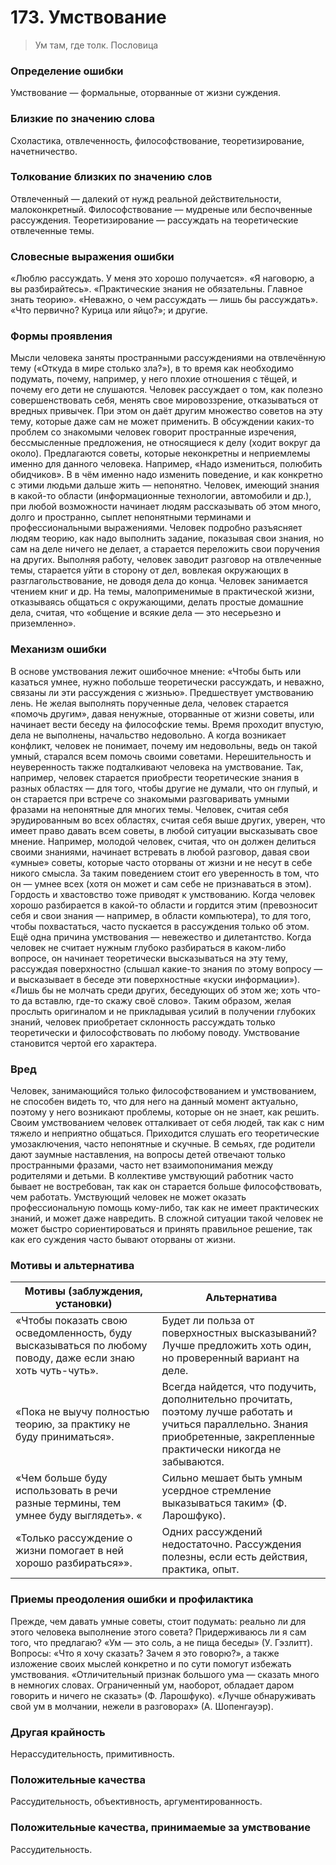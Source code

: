 # 173. Умствование

>Ум там, где толк. 
Пословица

### Определение ошибки
Умствование — формальные, оторванные от жизни суждения.

### Близкие по значению слова
Схоластика, отвлеченность, философствование, теоретизирование, начетничество.

### Толкование близких по значению слов
Отвлеченный — далекий от нужд реальной действительности, малоконкретный.
Философствование — мудреные или беспочвенные рассуждения.
Теоретизирование — рассуждать на теоретические отвлеченные темы.

### Словесные выражения ошибки
«Люблю рассуждать. У меня это хорошо получается».
«Я наговорю, а вы разбирайтесь».
«Практические знания не обязательны. Главное знать теорию».
«Неважно, о чем рассуждать — лишь бы рассуждать».
«Что первично? Курица или яйцо?»; и другие.

### Формы проявления
Мысли человека заняты пространными рассуждениями на отвлечённую тему («Откуда в мире столько зла?»), в то время как необходимо подумать, почему, например, у него плохие отношения с тёщей, и почему его дети не слушаются.
Человек рассуждает о том, как полезно совершенствовать себя, менять свое мировоззрение, отказываться от вредных привычек. При этом он даёт другим множество советов на эту тему, которые даже сам не может применить.
В обсуждении каких-то проблем со знакомыми человек говорит пространные изречения, бессмысленные предложения, не относящиеся к делу (ходит вокруг да около).
Предлагаются советы, которые неконкретны и неприемлемы именно для данного человека. Например, «Надо измениться, полюбить обидчиков». В в чём именно надо изменить поведение, и как конкретно с этими людьми дальше жить — непонятно.
Человек, имеющий знания в какой-то области (информационные технологии, автомобили и др.), при любой возможности начинает людям рассказывать об этом много, долго и пространно, сыплет непонятными терминами и профессиональными выражениями.
Человек подробно разъясняет людям теорию, как надо выполнить задание, показывая свои знания, но сам на деле ничего не делает, а старается переложить свои поручения на других.
Выполняя работу, человек заводит разговор на отвлеченные темы, старается уйти в сторону от дел, вовлекая окружающих в разглагольствование, не доводя дела до конца.
Человек занимается чтением книг и др. На темы, малоприменимые в практической жизни, отказываясь общаться с окружающими, делать простые домашние дела, считая, что «общение и всякие дела — это несерьезно и приземленно».

### Механизм ошибки
В основе умствования лежит ошибочное мнение: «Чтобы быть или казаться умнее, нужно побольше теоретически рассуждать, и неважно, связаны ли эти рассуждения с жизнью».
Предшествует умствованию лень. Не желая выполнять порученные дела, человек старается «помочь другим», давая ненужные, оторванные от жизни советы, или начинает вести беседу на философские темы. Время проходит впустую, дела не выполнены, начальство недовольно. А когда возникает конфликт, человек не понимает, почему им недовольны, ведь он такой умный, старался всем помочь своими советами.
Нерешительность и неуверенность также подталкивают человека на умствование. Так, например, человек старается приобрести теоретические знания в разных областях — для того, чтобы другие не думали, что он глупый, и он старается при встрече со знакомыми разговаривать умными фразами на непонятные для многих темы.
Человек, считая себя эрудированным во всех областях, считая себя выше других, уверен, что имеет право давать всем советы, в любой ситуации высказывать свое мнение. Например, молодой человек, считая, что он должен делиться своими знаниями, начинает встревать в любой разговор, давая свои «умные» советы, которые часто оторваны от жизни и не несут в себе никого смысла. За таким поведением стоит его уверенность в том, что он — умнее всех (хотя он может и сам себе не признаваться в этом).
Гордость и хвастовство тоже приводят к умствованию. Когда человек хорошо разбирается в какой-то области и гордится этим (превозносит себя и свои знания — например, в области компьютера), то для того, чтобы похвастаться, часто пускается в рассуждения только об этом.
Ещё одна причина умствования — невежество и дилетантство. Когда человек не считает нужным глубоко разбираться в каком-либо вопросе, он начинает теоретически высказываться на эту тему, рассуждая поверхностно (слышал какие-то знания по этому вопросу — и высказывает в беседе эти поверхностные «куски информации»). «Лишь бы не молчать среди других, беседующих об этом же; хоть что-то да вставлю, где-то скажу своё слово».
Таким образом, желая прослыть оригиналом и не прикладывая усилий в получении глубоких знаний, человек приобретает склонность рассуждать только теоретически и философствовать по любому поводу. Умствование становится чертой его характера.

### Вред
Человек, занимающийся только философствованием и умствованием, не способен видеть то, что для него на данный момент актуально, поэтому у него возникают проблемы, которые он не знает, как решить.
Своим умствованием человек отталкивает от себя людей, так как с ним тяжело и неприятно общаться. Приходится слушать его теоретические умозаключения, часто непонятные и скучные.
В семьях, где родители дают заумные наставления, на вопросы детей отвечают только пространными фразами, часто нет взаимопонимания между родителями и детьми.
В коллективе умствующий работник часто бывает не востребован, так как он старается больше философствовать, чем работать.
Умствующий человек не может оказать профессиональную помощь кому-либо, так как не имеет практических знаний, и может даже навредить.
В сложной ситуации такой человек не может быстро сориентироваться и принять правильное решение, так как его суждения часто бывают оторваны от жизни.

### Мотивы и альтернатива
Мотивы (заблуждения, установки) | Альтернатива
---|---
«Чтобы показать свою осведомленность, буду высказываться по любому поводу, даже если знаю хоть чуть-чуть».	| Будет ли польза от поверхностных высказываний? Лучше предложить хоть один, но проверенный вариант на деле.
«Пока не выучу полностью теорию, за практику не буду приниматься».	| Всегда найдется, что подучить, дополнительно прочитать, поэтому лучше работать и учиться параллельно. Знания приобретенные, закрепленные практически никогда не забываются.
«Чем больше буду использовать в речи разные термины, тем умнее буду выглядеть».	«| Сильно мешает быть умным усердное стремление выказываться таким» (Ф. Ларошфуко).
«Только рассуждение о жизни помогает в ней хорошо разбираться»».	| Одних рассуждений недостаточно. Рассуждения полезны, если есть действия, практика, опыт.

### Приемы преодоления ошибки и профилактика
Прежде, чем давать умные советы, стоит подумать: реально ли для этого человека выполнение этого совета? Придерживаюсь ли я сам того, что предлагаю?
«Ум — это соль, а не пища беседы» (У. Гэзлитт). Вопросы: «Что я хочу сказать? Зачем я это говорю?», а также изложение своих мыслей конкретно и по сути помогут избежать умствования.
«Отличительный признак большого ума — сказать много в немногих словах. Ограниченный ум, наоборот, обладает даром говорить и ничего не сказать» (Ф. Ларошфуко).
«Лучше обнаруживать свой ум в молчании, нежели в разговорах» (А. Шопенгауэр).

### Другая крайность 
Нерассудительность, примитивность.

### Положительные качества 
Рассудительность, объективность, аргументированность.

### Положительные качества, принимаемые за умствование
Рассудительность. 
